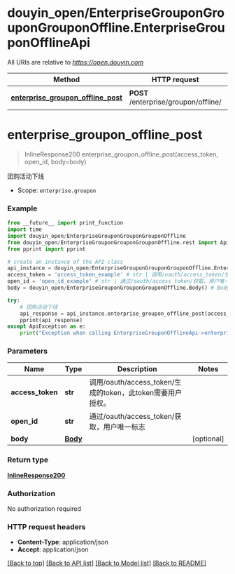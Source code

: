 # douyin_open/EnterpriseGrouponGrouponGrouponOffline.EnterpriseGrouponOfflineApi

All URIs are relative to *https://open.douyin.com*

Method | HTTP request | Description
------------- | ------------- | -------------
[**enterprise_groupon_offline_post**](EnterpriseGrouponOfflineApi.md#enterprise_groupon_offline_post) | **POST** /enterprise/groupon/offline/ | 团购活动下线

# **enterprise_groupon_offline_post**
> InlineResponse200 enterprise_groupon_offline_post(access_token, open_id, body=body)

团购活动下线

* Scope: `enterprise.groupon` 

### Example
```python
from __future__ import print_function
import time
import douyin_open/EnterpriseGrouponGrouponGrouponOffline
from douyin_open/EnterpriseGrouponGrouponGrouponOffline.rest import ApiException
from pprint import pprint

# create an instance of the API class
api_instance = douyin_open/EnterpriseGrouponGrouponGrouponOffline.EnterpriseGrouponOfflineApi()
access_token = 'access_token_example' # str | 调用/oauth/access_token/生成的token，此token需要用户授权。
open_id = 'open_id_example' # str | 通过/oauth/access_token/获取，用户唯一标志
body = douyin_open/EnterpriseGrouponGrouponGrouponOffline.Body() # Body |  (optional)

try:
    # 团购活动下线
    api_response = api_instance.enterprise_groupon_offline_post(access_token, open_id, body=body)
    pprint(api_response)
except ApiException as e:
    print("Exception when calling EnterpriseGrouponOfflineApi->enterprise_groupon_offline_post: %s\n" % e)
```

### Parameters

Name | Type | Description  | Notes
------------- | ------------- | ------------- | -------------
 **access_token** | **str**| 调用/oauth/access_token/生成的token，此token需要用户授权。 | 
 **open_id** | **str**| 通过/oauth/access_token/获取，用户唯一标志 | 
 **body** | [**Body**](Body.md)|  | [optional] 

### Return type

[**InlineResponse200**](InlineResponse200.md)

### Authorization

No authorization required

### HTTP request headers

 - **Content-Type**: application/json
 - **Accept**: application/json

[[Back to top]](#) [[Back to API list]](../README.md#documentation-for-api-endpoints) [[Back to Model list]](../README.md#documentation-for-models) [[Back to README]](../README.md)


